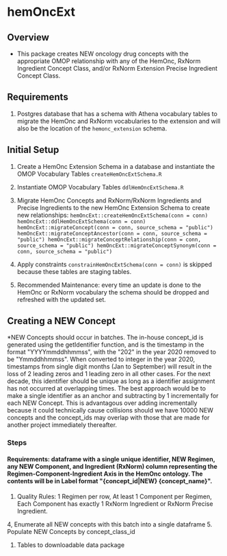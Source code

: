 # hemOncExt  
## Overview  
* This package creates NEW oncology drug concepts with the appropriate OMOP relationship with any of the HemOnc, RxNorm Ingredient Concept Class, and/or RxNorm Extension Precise Ingredient Concept Class. 

## Requirements  
1. Postgres database that has a schema with Athena vocabulary tables to migrate the HemOnc and RxNorm vocabularies to the extension and will also be the location of the `hemonc_extension` schema.  
  
## Initial Setup
1. Create a HemOnc Extension Schema in a database and instantiate the OMOP Vocabulary Tables `createHemOncExtSchema.R`
2. Instantiate OMOP Vocabulary Tables `ddlHemOncExtSchema.R`
3. Migrate HemOnc Concepts and RxNorm/RxNorm Ingredients and Precise Ingredients to the new HemOnc Extension Schema to create new relationships: 
        ```hemOncExt::createHemOncExtSchema(conn = conn)
        hemOncExt::ddlHemOncExtSchema(conn = conn)
        hemOncExt::migrateConcept(conn = conn,
                                  source_schema = "public")
        hemOncExt::migrateConceptAncestor(conn = conn,
                                          source_schema = "public")
        hemOncExt::migrateConceptRelationship(conn = conn,
                                              source_schema = "public")
        hemOncExt::migrateConceptSynonym(conn = conn,
                                         source_schema = "public")```  
                                 
3. Apply constraints `constrainHemOncExtSchema(conn = conn)` is skipped because these tables are staging tables.
4. Recommended Maintenance: every time an update is done to the HemOnc or RxNorm vocabulary the schema should be dropped and refreshed with the updated set. 

## Creating a NEW Concept  
*NEW Concepts should occur in batches. The in-house concept_id is generated using the getIdentifier function, and is the timestamp in the format "YYYYmmddhhmmss", with the "202" in the year 2020 removed to be "Ymmddhhmmss". When converted to integer in the year 2020, timestamps from single digit months (Jan to September) will result in the loss of 2 leading zeros and 1 leading zero in all other cases. For the next decade, this identifier should be unique as long as a identifier assignment has not occurred at overlapping times. The best approach would be to make a single identifier as an anchor and subtracting by 1 incrementally for each NEW Concept. This is advantagous over adding incrementally because it could technically cause collisions should we have 10000 NEW concepts and the concept_ids may overlap with those that are made for another project immediately thereafter. 
  
### Steps  
#### Requirements: dataframe with a single unique identifier, NEW Regimen, any NEW Component, and Ingredient (RxNorm) column representing the Regimen-Component-Ingredient Axis in the HemOnc ontology. The contents will be in Label format "{concept_id|NEW} {concept_name}".  
1. Quality Rules: 1 Regimen per row, At least 1 Component per Regimen, Each Component has exactly 1 RxNorm Ingredient or RxNorm Precise Ingredient.  


4, Enumerate all NEW concepts with this batch into a single dataframe
5. Populate NEW Concepts by concept_class_id
1. Tables to downloadable data package
